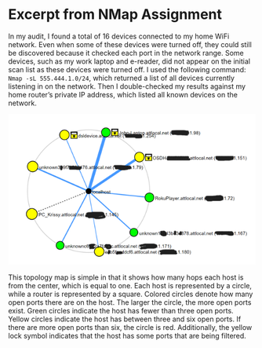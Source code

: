 # Excerpt from NMap Assignment

In my audit, I found a total of 16 devices connected to my home WiFi network. Even when some of these devices were turned off, they could still be discovered because it checked each port in the network range. Some devices, such as my work laptop and e-reader, did not appear on the initial scan list as these devices were turned off. I used the following command: `Nmap -sL 555.444.1.0/24`, which returned a list of all devices currently listening in on the network. Then I double-checked my results against my home router’s private IP address, which listed all known devices on the network.

![nmap topology map](7_nmaptopology.png)

This topology map is simple in that it shows how many hops each host is from the center, which is equal to one. Each host is represented by a circle, while a router is represented by a square. Colored circles denote how many open ports there are on the host. The larger the circle, the more open ports exist. Green circles indicate the host has fewer than three open ports. Yellow circles indicate the host has between three and six open ports. If there are more open ports than six, the circle is red. Additionally, the yellow lock symbol indicates that the host has some ports that are being filtered.
